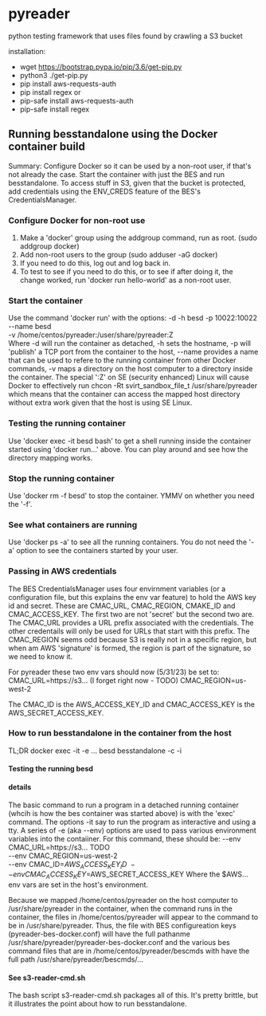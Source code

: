 # pyreader
python testing framework that uses files found by crawling a S3 bucket

installation:
- wget https://bootstrap.pypa.io/pip/3.6/get-pip.py
- python3 ./get-pip.py
- pip install aws-requests-auth
- pip install regex
or 
- pip-safe install aws-requests-auth
- pip-safe install regex

## Running besstandalone using the Docker container build
Summary: Configure Docker so it can be used by a non-root user, if
that's not already the case. Start the container with just the BES and
run besstandalone. To access stuff in S3, given that the bucket is
protected, add credentials using the ENV_CREDS feature of the BES's
CredentialsManager.

### Configure Docker for non-root use
1. Make a 'docker' group using the addgroup command, run as root.
(sudo addgroup docker)
2. Add non-root users to the group (sudo adduser -aG <user> docker)
3. If you need to do this, log out and log back in.
4. To test to see if you need to do this, or to see if after doing it,
the change worked, run 'docker run hello-world' as a non-root user.

### Start the container
Use the command 'docker run' with the options:
    -d -h besd -p 10022:10022 --name besd \
    -v /home/centos/pyreader:/user/share/pyreader:Z \
Where -d will run the container as detached, -h sets the hostname, -p
will 'publish' a TCP port from the container to the host, --name
provides a name that can be used to refere to the running container
from other Docker commands, -v maps a directory on the host computer
to a directory inside the container. The special ':Z' on SE (security
enhanced) Linux will cause Docker to effectively run
    chcon -Rt svirt_sandbox_file_t /usr/share/pyreader
which means that the container can access the mapped host directory
without extra work given that the host is using SE Linux.

### Testing the running container
Use 'docker exec -it besd bash' to get a shell running inside the
container started using 'docker run...' above. You can play around and
see how the directory mapping works.

### Stop the running container
Use 'docker rm -f besd' to stop the container. YMMV on whether you
need the '-f'.

### See what containers are running
Use 'docker ps -a' to see all the running containers. You do not need
the '-a' option to see the containers started by your user.

### Passing in AWS credentials
The BES CredentialsManager uses four envirnment variables (or a
configuration file, but this explains the env var feature) to hold the
AWS key id and secret. These are CMAC_URL, CMAC_REGION, CMAKE_ID and
CMAC_ACCESS_KEY. The first two are not 'secret' but the second two
are. The CMAC_URL provides a URL prefix associated with the
credentials. The other credentails will only be used for URLs that
start with this prefix. The CMAC_REGION seems odd because S3 is really
not in a specific region, but when am AWS 'signature' is formed, the
region is part of the signature, so we need to know it.

For pyreader these two env vars should now (5/31/23) be set to:
    CMAC_URL=https://s3... (I forget right now - TODO)
    CMAC_REGION=us-west-2

The CMAC_ID is the AWS_ACCESS_KEY_ID and CMAC_ACCESS_KEY is the
AWS_SECRET_ACCESS_KEY.

### How to run besstandalone in the container from the host
TL;DR docker exec -it -e ... besd besstandalone -c <conf file> -i <command file>

#### Testing the running besd

#### details
The basic command to run a program in a detached running container
(whcih is how the bes container was started above) is with the 'exec'
command. The options -it say to run the program as interactive and
using a tty. A series of -e (aka --env) options are used to pass
various environment variables into the contaiiner. For this command,
these should be:
    --env CMAC_URL=https://s3... TODO \
    --env CMAC_REGION=us-west-2 \
    --env CMAC_ID=$AWS_ACCESS_KEY_ID \
    --env CMAC_ACCESS_KEY=$AWS_SECRET_ACCESS_KEY
Where the $AWS... env vars are set in the host's environment.

Because we mapped /home/centos/pyreader on the host computer to
/usr/share/pyreader in the container, when the command runs in the
container, the files in /home/centos/pyreader will appear to the
command to be in /usr/share/pyreader. Thus, the file with BES
configureation keys (pyreader-bes-docker.conf) will have the full
pathanme /usr/share/pyreader/pyreader-bes-docker.conf and the various
bes command files that are in /home/centos/pyreader/bescmds with have
the full path /usr/share/pyreader/bescmds/...

#### See s3-reader-cmd.sh
The bash script s3-reader-cmd.sh packages all of this. It's pretty
brittle, but it illustrates the point about how to run besstandalone.

